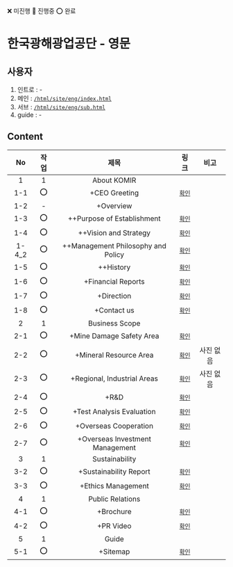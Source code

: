 ❌ 미진행 🔺 진행중 ⭕ 완료
# 한국광해광업공단 - 영문

## 사용자
1. 인트로 : -
2. 메인 : [`/html/site/eng/index.html`](./html/site/eng/index.html)
3. 서브 : [`/html/site/eng/sub.html`](./html/site/eng/sub.html)
4. guide : -


## Content
|No|작업|제목|링크|비고|
|:-:|:-:|:-:|:-:|:-:|
|1|1|About KOMIR| |  |
|1-1|⭕|+CEO Greeting| [`확인`](./html/site/eng/1-1.html) |  |
|1-2|-|+Overview| |  |
|1-3|⭕|++Purpose of Establishment| [`확인`](./html/site/eng/1-3.html) |  |
|1-4|⭕|++Vision and Strategy| [`확인`](./html/site/eng/1-4.html) |  |
|1-4_2|⭕|++Management Philosophy and Policy| [`확인`](./html/site/eng/1-4_2.html) |  |
|1-5|⭕|++History| [`확인`](./html/site/eng/1-5.html) |  |
|1-6|⭕|+Financial Reports| [`확인`](./html/site/eng/1-6.html) |  |
|1-7|⭕|+Direction| [`확인`](./html/site/eng/1-7.html) |  |
|1-8|⭕|+Contact us| [`확인`](./html/site/eng/1-8.html) |  |
|2|1|Business Scope| |  |
|2-1|⭕|+Mine Damage Safety Area| [`확인`](./html/site/eng/2-1.html) |  |
|2-2|⭕|+Mineral Resource Area | [`확인`](./html/site/eng/2-2.html) | 사진 없음 |
|2-3|⭕|+Regional, Industrial Areas | [`확인`](./html/site/eng/2-3.html) | 사진 없음 |
|2-4|⭕|+R&D| [`확인`](./html/site/eng/2-4.html) |  |
|2-5|⭕|+Test Analysis Evaluation| [`확인`](./html/site/eng/2-5.html) |  |
|2-6|⭕|+Overseas Cooperation| [`확인`](./html/site/eng/2-6.html) |  |
|2-7|⭕|+Overseas Investment Management| [`확인`](./html/site/eng/2-7.html) |  |
|3|1|Sustainability| |  |
|3-2|⭕|+Sustainability Report| [`확인`](./html/site/eng/3-2.html) |  |
|3-3|⭕|+Ethics Management| [`확인`](./html/site/eng/3-3.html) |  |
|4|1|Public Relations|  |  |
|4-1|⭕|+Brochure| [`확인`](./html/site/eng/4-1.html) |  |
|4-2|⭕|+PR Video| [`확인`](./html/site/eng/4-2.html) |  |
|5|1|Guide|  |  |
|5-1|⭕|+Sitemap| [`확인`](./html/site/eng/5-1.html) |  |
